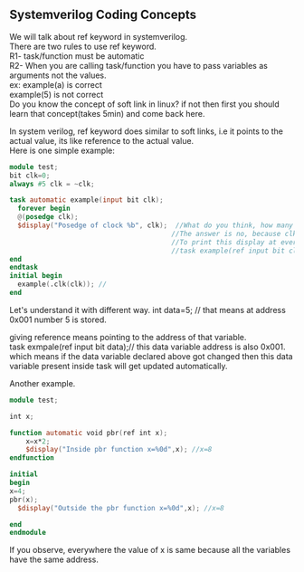 ## Systemverilog Coding Concepts

We will talk about ref keyword in systemverilog.  
There are two rules to use ref keyword.  
  R1- task/function must be automatic  
  R2- When you are calling task/function you have to pass variables as arguments not the values.  
    ex: example(a) is correct  
    example(5) is not correct  
Do you know the concept of soft link in linux? if not then first you should learn that concept(takes 5min) and come back here. 

In system verilog, ref keyword does similar to soft links, i.e it points to the actual value, its like reference to the actual value.  
Here is one simple example:  
```verilog
module test;
bit clk=0;
always #5 clk = ~clk;

task automatic example(input bit clk);
  forever begin
  @(posedge clk);
  $display("Posedge of clock %b", clk);  //What do you think, how many times this display will get printed? on every clock edge will it get printed?
                                        //The answer is no, because clk variable which is inside task is not linked with the actual clock which is generated.
                                        //To print this display at every posedge of clock you need to link the clk variable of task with actual clk variable
                                        //task example(ref input bit clk); give a try on edaplayground you will get more clarity
end
endtask
initial begin
  example(.clk(clk)); // 
end
```
Let's understand it with different way. 
int data=5; // that means at address 0x001 number 5 is stored.

giving reference means pointing to the address of that variable.  
task exmpale(ref input bit data);// this data variable address is also 0x001. which means if the data variable declared above got changed   then this data variable present inside task will get updated automatically.  

Another example.  
```verilog
module test;

int x;

function automatic void pbr(ref int x);
	x=x*2;
	$display("Inside pbr function x=%0d",x); //x=8
endfunction

initial
begin
x=4;
pbr(x);
  $display("Outside the pbr function x=%0d",x); //x=8

end
endmodule
```
If you observe, everywhere the value of x is same because all the variables have the same address.
